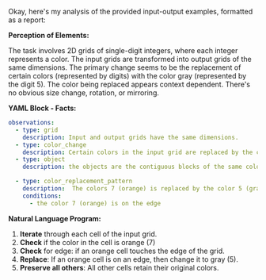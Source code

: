 Okay, here's my analysis of the provided input-output examples, formatted as a report:

**Perception of Elements:**

The task involves 2D grids of single-digit integers, where each integer represents a color. The input grids are transformed into output grids of the same dimensions. The primary change seems to be the replacement of certain colors (represented by digits) with the color gray (represented by the digit 5). The color being replaced appears context dependent. There's no obvious size change, rotation, or mirroring.

**YAML Block - Facts:**


```yaml
observations:
  - type: grid
    description: Input and output grids have the same dimensions.
  - type: color_change
    description: Certain colors in the input grid are replaced by the color gray (5) in the output grid.
  - type: object
    description: the objects are the contiguous blocks of the same color, but this is not obviously useful.

  - type: color_replacement_pattern
    description:  The colors 7 (orange) is replaced by the color 5 (gray)
    conditions:
      - the color 7 (orange) is on the edge
```


**Natural Language Program:**

1.  **Iterate** through each cell of the input grid.
2.  **Check** if the color in the cell is orange (7)
3. **Check** for edge: if an orange cell touches the edge of the grid.
4.  **Replace**: If an orange cell is on an edge, then change it to gray (5).
5.  **Preserve all others**: All other cells retain their original colors.

